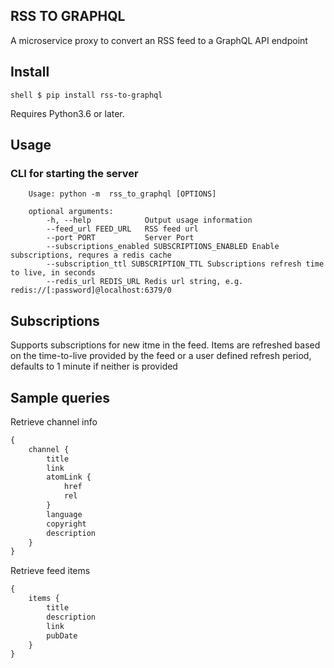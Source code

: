 ## RSS TO GRAPHQL

A microservice proxy to convert an RSS feed to a GraphQL API endpoint

## Install

`shell $ pip install rss-to-graphql `

Requires Python3.6 or later.

## Usage

### CLI for starting the server

```shell
    Usage: python -m  rss_to_graphql [OPTIONS]

    optional arguments:
        -h, --help            Output usage information
        --feed_url FEED_URL   RSS feed url
        --port PORT           Server Port
        --subscriptions_enabled SUBSCRIPTIONS_ENABLED Enable subscriptions, requres a redis cache
        --subscription_ttl SUBSCRIPTION_TTL Subscriptions refresh time to live, in seconds
        --redis_url REDIS_URL Redis url string, e.g. redis://[:password]@localhost:6379/0
```

## Subscriptions

Supports subscriptions for new itme in the feed. Items are refreshed based on the time-to-live provided by the feed or a user defined refresh period, defaults to 1 minute if neither is provided

## Sample queries

Retrieve channel info

```graphql
{
    channel {
        title
        link
        atomLink {
            href
            rel
        }
        language
        copyright
        description
    }
}
```

Retrieve feed items

```graphql
{
    items {
        title
        description
        link
        pubDate
    }
}
```
